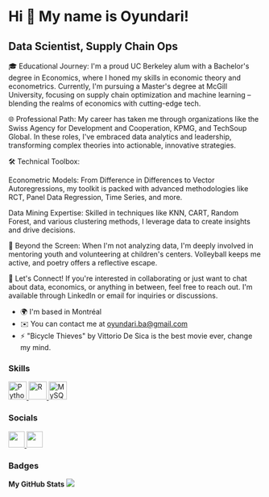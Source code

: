 Hi 👋 My name is Oyundari!
==========================

Data Scientist, Supply Chain Ops
--------------------------------

🎓 Educational Journey: I'm a proud UC Berkeley alum with a Bachelor's degree in Economics, where I honed my skills in economic theory and econometrics. Currently, I'm pursuing a Master's degree at McGill University, focusing on supply chain optimization and machine learning – blending the realms of economics with cutting-edge tech. 

🌐 Professional Path: My career has taken me through organizations like the Swiss Agency for Development and Cooperation, KPMG, and TechSoup Global. In these roles, I've embraced data analytics and leadership, transforming complex theories into actionable, innovative strategies. 

🛠️ Technical Toolbox: 

Econometric Models: From Difference in Differences to Vector Autoregressions, my toolkit is packed with advanced methodologies like RCT, Panel Data Regression, Time Series, and more. 

Data Mining Expertise: Skilled in techniques like KNN, CART, Random Forest, and various clustering methods, I leverage data to create insights and drive decisions. 

🌟 Beyond the Screen: When I'm not analyzing data, I'm deeply involved in mentoring youth and volunteering at children's centers. Volleyball keeps me active, and poetry offers a reflective escape. 

🔗 Let's Connect! If you're interested in collaborating or just want to chat about data, economics, or anything in between, feel free to reach out. I'm available through LinkedIn or email for inquiries or discussions.

* 🌍  I'm based in Montréal
* ✉️  You can contact me at [oyundari.ba@gmail.com](mailto:oyundari.ba@gmail.com)
* ⚡  "Bicycle Thieves" by Vittorio De Sica is the best movie ever, change my mind.
### Skills

<p align="left">
  <a href="https://www.python.org/" target="_blank" rel="noreferrer">
    <img src="https://raw.githubusercontent.com/danielcranney/readme-generator/main/public/icons/skills/python-colored.svg" width="36" height="36" alt="Python" />
  </a>
  <a href="https://www.r-project.org/" target="_blank" rel="noreferrer">
    <img src="https://raw.githubusercontent.com/danielcranney/readme-generator/main/public/icons/skills/rlang-colored.svg" width="36" height="36" alt="R" />
  </a>
  <a href="https://www.mysql.com/" target="_blank" rel="noreferrer">
    <img src="https://raw.githubusercontent.com/danielcranney/readme-generator/main/public/icons/skills/mysql-colored.svg" width="36" height="36" alt="MySQL" />
  </a>
</p>

### Socials

<p align="left">
  <a href="https://www.github.com/obatbayar1" target="_blank" rel="noreferrer">
    <img src="https://raw.githubusercontent.com/danielcranney/readme-generator/main/public/icons/socials/github.svg" width="32" height="32" />
  </a>
  <a href="https://www.linkedin.com/in/obatbayar" target="_blank" rel="noreferrer">
    <img src="https://raw.githubusercontent.com/danielcranney/readme-generator/main/public/icons/socials/linkedin.svg" width="32" height="32" />
  </a>
</p>

### Badges

<b>My GitHub Stats</b>
<a href="http://www.github.com/obatbayar1">
  <img src="https://github-readme-streak-stats.herokuapp.com/?user=obatbayar1&stroke=0f172a&background=ffffff&ring=22c55e&fire=22c55e&currStreakNum=0f172a&currStreakLabel=22c55e&sideNums=0f172a&sideLabels=0f172a&dates=0f172a&hide_border=true" />
</a>
